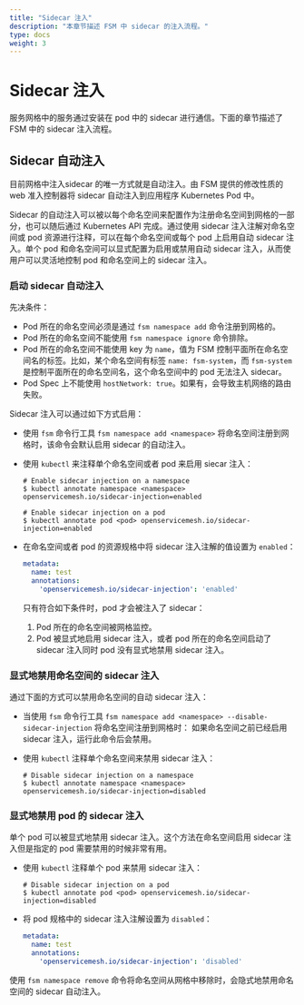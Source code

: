 ```yaml
---
title: "Sidecar 注入"
description: "本章节描述 FSM 中 sidecar 的注入流程。"
type: docs
weight: 3
---
```


# Sidecar 注入
服务网格中的服务通过安装在 pod 中的 sidecar 进行通信。下面的章节描述了 FSM 中的 sidecar 注入流程。

## Sidecar 自动注入
目前网格中注入sidecar 的唯一方式就是自动注入。由 FSM 提供的修改性质的 web 准入控制器将 sidecar 自动注入到应用程序 Kubernetes Pod 中。

Sidecar 的自动注入可以被以每个命名空间来配置作为注册命名空间到网格的一部分，也可以随后通过 Kubernetes API 完成。通过使用 sidecar 注入注解对命名空间或 pod 资源进行注释，可以在每个命名空间或每个 pod 上启用自动 sidecar 注入。单个 pod 和命名空间可以显式配置为启用或禁用自动 sidecar 注入，从而使用户可以灵活地控制 pod 和命名空间上的 sidecar 注入。

### 启动 sidecar 自动注入

先决条件：

- Pod 所在的命名空间必须是通过 `fsm namespace add` 命令注册到网格的。
- Pod 所在的命名空间不能使用 `fsm namespace ignore` 命令排除。
- Pod 所在的命名空间不能使用 key 为 `name`，值为 FSM 控制平面所在命名空间名的标签。比如，某个命名空间有标签 `name: fsm-system`，而 `fsm-system` 是控制平面所在的命名空间名，这个命名空间中的 pod 无法注入 sidecar。
- Pod Spec 上不能使用 `hostNetwork: true`。如果有，会导致主机网络的路由失败。

Sidecar 注入可以通过如下方式启用：

- 使用 `fsm` 命令行工具 `fsm namespace add <namespace>` 将命名空间注册到网格时，该命令会默认启用 sidecar 的自动注入。

- 使用 `kubectl` 来注释单个命名空间或者 pod 来启用 siecar 注入：

  ```console
  # Enable sidecar injection on a namespace
  $ kubectl annotate namespace <namespace> openservicemesh.io/sidecar-injection=enabled
  ```

  ```console
  # Enable sidecar injection on a pod
  $ kubectl annotate pod <pod> openservicemesh.io/sidecar-injection=enabled
  ```

- 在命名空间或者 pod 的资源规格中将 sidecar 注入注解的值设置为 `enabled`：
  ```yaml
  metadata:
    name: test
    annotations:
      'openservicemesh.io/sidecar-injection': 'enabled'
  ```

  只有符合如下条件时，pod 才会被注入了 sidecar：
  1. Pod 所在的命名空间被网格监控。
  2. Pod 被显式地启用 sidecar 注入，或者 pod 所在的命名空间启动了 sidecar 注入同时 pod 没有显式地禁用 sidecar 注入。

### 显式地禁用命名空间的 sidecar 注入

通过下面的方式可以禁用命名空间的自动 sidecar 注入：

- 当使用 `fsm` 命令行工具 `fsm namespace add <namespace> --disable-sidecar-injection` 将命名空间注册到网格时：
  如果命名空间之前已经启用 sidecar 注入，运行此命令后会禁用。

- 使用 `kubectl` 注释单个命名空间来禁用 sidecar 注入：

  ```console
  # Disable sidecar injection on a namespace
  $ kubectl annotate namespace <namespace> openservicemesh.io/sidecar-injection=disabled
  ```

### 显式地禁用 pod 的 sidecar 注入

单个 pod 可以被显式地禁用 sidecar 注入。这个方法在命名空间启用 sidecar 注入但是指定的 pod 需要禁用的时候非常有用。

- 使用 `kubectl` 注释单个 pod 来禁用 sidecar 注入：
  ```console
  # Disable sidecar injection on a pod
  $ kubectl annotate pod <pod> openservicemesh.io/sidecar-injection=disabled
  ```

- 将 pod 规格中的 sidecar 注入注解设置为 `disabled`：
  ```yaml
  metadata:
    name: test
    annotations:
      'openservicemesh.io/sidecar-injection': 'disabled'
  ```

使用 `fsm namespace remove` 命令将命名空间从网格中移除时，会隐式地禁用命名空间的 sidecar 自动注入。

